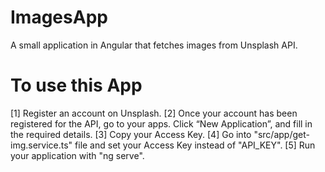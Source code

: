 # ImagesApp
A small application in Angular that fetches images from Unsplash API.

# To use this App
[1] Register an account on Unsplash.
[2] Once your account has been registered for the API, go to your apps. Click “New Application”, and fill in the required details.
[3] Copy your Access Key.
[4] Go into "src/app/get-img.service.ts" file and set your Access Key instead of "API_KEY".
[5] Run your application with "ng serve".
